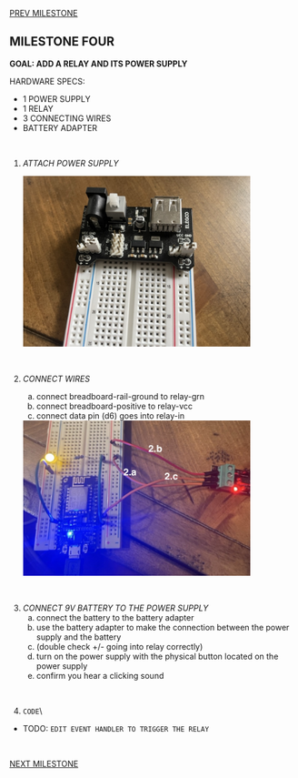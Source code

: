 
[PREV MILESTONE](./3-MILESTONE.md)

## MILESTONE FOUR
**GOAL: ADD A RELAY AND ITS POWER SUPPLY**

HARDWARE SPECS:
- 1 POWER SUPPLY
- 1 RELAY
- 3 CONNECTING WIRES
- BATTERY ADAPTER

<br>

1. *ATTACH POWER SUPPLY*

    <img title="4.1" alt="Attach power supply" src="../../.images/4.1.jpeg" width="400">

<br>

2. *CONNECT WIRES*
	<ol type="a">
	<li>connect breadboard-rail-ground to relay-grn</li>
	<li>connect breadboard-positive to relay-vcc</li>
	<li>connect data pin (d6) goes into relay-in</li>
	</ol>

    <img title="4.2" alt="Connect relay to board" src="../../.images/4.2.jpeg" width="400">

<br>

3. *CONNECT 9V BATTERY TO THE POWER SUPPLY*
	<ol type="a">
	<li>connect the battery to the battery adapter</li>
	<li>use the battery adapter to make the connection between the power supply and the battery</li>
	<li>(double check +/- going into relay correctly)</li>
	<li>turn on the power supply with the physical button located on the power supply</li>
	<li>confirm you hear a clicking sound</li>
	</ol>

<br>

4. `CODE`\
  - TODO: `EDIT EVENT HANDLER TO TRIGGER THE RELAY`

<br>

[NEXT MILESTONE](./6-MILESTONE.md)
